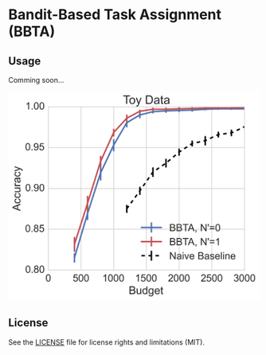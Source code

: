 # Bandit-Based Task Assignment (BBTA)

## Usage

Comming soon...

![alt text](https://github.com/justhao/bbta/blob/master/demo.png "Results on Toy Data")

## License

See the [LICENSE](LICENSE.md) file for license rights and limitations (MIT).

